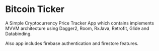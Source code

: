 # Bitcoin Ticker

A Simple Cryptocurrency Price Tracker App which contains implements MVVM architecture using Dagger2, Room, RxJava, Retrofit, Glide and Databinding.

Also app includes firebase authentication and firestore features.
